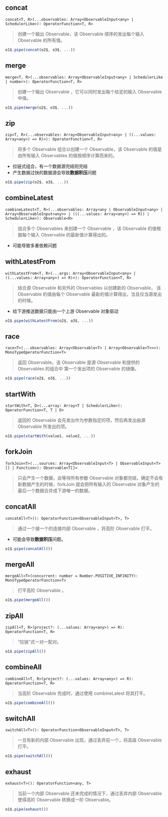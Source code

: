 ## concat

`concat<T, R>(...observables: Array<ObservableInput<any> | SchedulerLike>): OperatorFunction<T, R>`

> 创建一个输出 Observable，该 Observable 顺序的发出每个输入 Observable 的所有值。

```js
o1$.pipe(concat(o2$, o3$, ...))
```

## merge


`merge<T, R>(...observables: Array<ObservableInput<any> | SchedulerLike | number>): OperatorFunction<T, R>`


> 创建一个输出 Observable ，它可以同时发出每个给定的输入 Observable 中值。

```js
o1$.pipe(merge(o2$, o3$, ...))
```

## zip

`zip<T, R>(...observables: Array<ObservableInput<any> | ((...values: Array<any>) => R)>): OperatorFunction<T, R>`

> 将多个 Observable 组合以创建一个 Observable，该 Observable 的值是由所有输入 Observables 的值按顺序计算而来的。

- 拉链式组合，有一个数据源完结则完结
- 产生数据过快的数据源会导致**数据积压**问题

```js
o1$.pipe(zip(o2$, o3$, ...))
```

## combineLatest

`combineLatest<T, R>(...observables: Array<any | ObservableInput<any> | Array<ObservableInput<any>> | (((...values: Array<any>) => R)) | SchedulerLike>): Observable<R>`

> 组合多个 Observables 来创建一个 Observable ，该 Observable 的值根据每个输入 Observable 的最新值计算得出的。

- 可能导致多重依赖问题

## withLatestFrom

`withLatestFrom<T, R>(...args: Array<ObservableInput<any> | ((...values: Array<any>) => R)>): OperatorFunction<T, R>`

> 结合源 Observable 和另外的 Observables 以创建新的 Observable， 该 Observable 的值由每个 Observable 最新的值计算得出，当且仅当源发出的时候。

- 给下游推送数据只能由一个上游 Observable 对象驱动

```js
o1$.pipe(withLatestFrom(o2$, o3$, ...))
```

## race

`race<T>(...observables: Array<Observable<T> | Array<Observable<T>>>): MonoTypeOperatorFunction<T>`

> 返回 Observable，该 Observable 是源 Observable 和提供的 Observables 的组合中 第一个发出项的 Observable 的镜像。


```js
o1$.pipe(race(o2$, o3$, ...))
```

## startWith

`startWith<T, D>(...array: Array<T | SchedulerLike>): OperatorFunction<T, T | D>`

> 返回的 Observable 会先发出作为参数指定的项，然后再发出由源 Observable 所发出的项。

```js
o1$.pipe(startWith(value1, value2, ...))
```

## forkJoin

`forkJoin<T>(...sources: Array<ObservableInput<T> | ObservableInput<T>[] | Function>): Observable<T[]>`

> 只会产生一个数据，会等待所有参数 Observable 对象都完结，确定不会有新数据产生的时候，forkJoin 就会把所有输入的 Observable 对象产生的最后一个数据合并成下游唯一的数据。

## concatAll

`concatAll<T>(): OperatorFunction<ObservableInput<T>, T>`

> 通过一个接一个的连接内部 Observable ，将高阶 Observable 打平。

- 可能会导致**数据积压**问题。

```js
o1$.pipe(concatAll())
```

## mergeAll

`mergeAll<T>(concurrent: number = Number.POSITIVE_INFINITY): MonoTypeOperatorFunction<T>`

> 打平高阶 Observable 。

```js
o1$.pipe(mergeAll())
```

## zipAll

`zipAll<T, R>(project?: (...values: Array<any>) => R): OperatorFunction<T, R>`

> “拉链”式一对一配对。

```js
o1$.pipe(zipAll())
```

## combineAll

`combineAll<T, R>(project?: (...values: Array<any>) => R): OperatorFunction<T, R>`

> 当高阶 Observable 完成时，通过使用 combineLatest 将其打平。

```js
o1$.pipe(combineAll())
```

## switchAll

`switchAll<T>(): OperatorFunction<ObservableInput<T>, T>`

> 一旦有新的内部 Observable 出现，通过丢弃前一个，将高级 Observable 打平。

```js
o1$.pipe(switchAll())
```

## exhaust

`exhaust<T>(): OperatorFunction<any, T>`

> 当前一个内部 Observable 还未完成的情况下，通过丢弃内部 Observable 使得高阶 Observable 转换成一阶 Observable。

```js
o1$.pipe(exhaust())
```